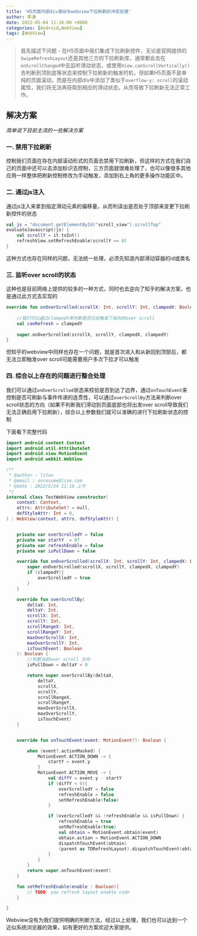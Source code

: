 ```yaml
---
title: 'H5页面内部div滑动与webview下拉刷新的冲突处理'
author: 李涛
date: 2022-05-04 11:10:00 +0800
categories: [Android,WebView]
tags: [WebView]
---
```


> 首先描述下问题 - 在H5页面中我们集成下拉刷新控件，无论是官网提供的`SwipeRefreshLayout`还是其他三方的下拉刷新库，通常都会去在`onScrollChanged`中去监听滑动状态，或使用`View.canScrollVertically()`去判断到顶到底等状态来控制下拉刷新的触发时机，但如果H5页面不是单纯的页面滚动，而是在内部div中添加了类似于`overflow-y: scroll`的滚动属性，我们将无法再获取到相应的滑动状态，从而导致下拉刷新无法正常工作。

## 解决方案

*简单说下目前主流的一些解决方案*

### 一. 禁用下拉刷新
控制我们页面在存在内部滚动形式的页面去禁用下拉刷新，但这样的方式在我们自己的页面中还可以去添加标识去控制，三方页面就很难处理了，也可以像很多其他应用一样整体把刷新控制修改为手动触发，添加到右上角的更多操作功能区中。

### 二. 通过js注入
通过js注入来拿到指定滑动元素的偏移量，从而判读出是否处于顶部来变更下拉刷新控件的状态

```kotlin
val js = "document.getElementById("scroll_view").scrollTop"
evaluateJavascript(js) {
    val scrollY = it.toInt()
    refreshView.setRefreshEnable(scrollY == 0)
}
```
这种方式也存在同样的问题，无法统一处理，必须先知道内部滑动容器的id或类名

### 三. 监听over scroll的状态
这种也是目前网络上提供的较多的一种方式，同时也去逆向了知乎的解决方案，也是通过此方式去实现的
``` kotlin
override fun onOverScrolled(scrollX: Int, scrollY: Int, clampedX: Boolean, clampedY: Boolean) {
    
    //我们可以通过clampedY来判断是否已经触发了纵向的over scroll
    val canRefresh = clampedY
    
    super.onOverScrolled(scrollX, scrollY, clampedX, clampedY)
}
```
但知乎的webview中同样也存在一个问题，就是首次进入和从新回到顶部后，都无法立即触发over scroll可能需要用户多次下拉才可以触发
### 四. 综合以上存在的问题进行整合处理
我们可以通过`onOverScrolled`状态来校验是否到达了边界，通过`onTouchEvent`来控制是否可刷新与事件传递的连贯性，可以通过`overScrollBy`方法来判断over scroll状态的方向（如果不判断我们滑动到页面底部也将出发over scroll导致我们无法正确启用下拉刷新），综合以上参数我们就可以准确的进行下拉刷新状态的控制

下面看下完整代码


``` kotlin
import android.content.Context
import android.util.AttributeSet
import android.view.MotionEvent
import android.webkit.WebView

/**
 * @author : litao
 * @email : onresume@live.com
 * @date : 2022/5/24 11:16 上午
 */
internal class TestWebView constructor(
    context: Context,
    attrs: AttributeSet? = null,
    defStyleAttr: Int = 0,
) : WebView(context, attrs, defStyleAttr) {


    private var overScrolledY = false
    private var startY  = 0f
    private var refreshEnable = false
    private var isPullDown = false

    override fun onOverScrolled(scrollX: Int, scrollY: Int, clampedX: Boolean, clampedY: Boolean) {
        super.onOverScrolled(scrollX, scrollY, clampedX, clampedY)
        if (clampedY){
            overScrolledY = true
        }
    }

    override fun overScrollBy(
        deltaX: Int,
        deltaY: Int,
        scrollX: Int,
        scrollY: Int,
        scrollRangeX: Int,
        scrollRangeY: Int,
        maxOverScrollX: Int,
        maxOverScrollY: Int,
        isTouchEvent: Boolean
    ): Boolean {
        //判断当前over scroll 方向
        isPullDown = deltaY < 0

        return super.overScrollBy(deltaX,
            deltaY,
            scrollX,
            scrollY,
            scrollRangeX,
            scrollRangeY,
            maxOverScrollX,
            maxOverScrollY,
            isTouchEvent)
    }


    override fun onTouchEvent(event: MotionEvent?): Boolean {

        when (event?.actionMasked) {
            MotionEvent.ACTION_DOWN -> {
                startY = event.y
            }
            MotionEvent.ACTION_MOVE -> {
                val diffY = event.y - startY
                if (diffY < 0){
                    overScrolledY = false
                    refreshEnable = false
                    setRefreshEnable(false)
                }

                if (overScrolledY && !refreshEnable && isPullDown) {
                    refreshEnable = true
                    setRefreshEnable(true)
                    val obtain = MotionEvent.obtain(event)
                    obtain.action = MotionEvent.ACTION_DOWN
                    dispatchTouchEvent(obtain)
                    (parent as TDRefreshLayout).dispatchTouchEvent(obtain)
                }
            }
        }
        return super.onTouchEvent(event)
    }

    fun setRefreshEnable(enable : Boolean){
        // TODO: you refresh layout enable code
    }

}
```

Webview没有为我们提供明确的判断方法，经过以上处理，我们也可以达到一个近似系统浏览器的效果，如有更好的方案欢迎大家提供。